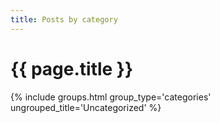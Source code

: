 ```yaml
---
title: Posts by category
---
```

# {{ page.title }}

{% include groups.html group_type='categories' ungrouped_title='Uncategorized' %}
